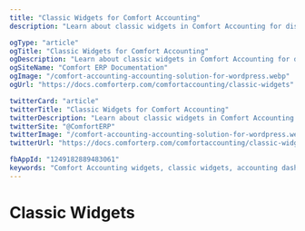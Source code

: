 ```yaml
---
title: "Classic Widgets for Comfort Accounting"
description: "Learn about classic widgets in Comfort Accounting for displaying financial data. Setup dashboard widgets, sidebar widgets and financial overview tools in your ERP system."

ogType: "article"
ogTitle: "Classic Widgets for Comfort Accounting"
ogDescription: "Learn about classic widgets in Comfort Accounting for displaying financial data. Setup dashboard widgets, sidebar widgets and financial overview tools in your ERP system."
ogSiteName: "Comfort ERP Documentation"
ogImage: "/comfort-accounting-accounting-solution-for-wordpress.webp"
ogUrl: "https://docs.comforterp.com/comfortaccounting/classic-widgets"

twitterCard: "article"
twitterTitle: "Classic Widgets for Comfort Accounting"
twitterDescription: "Learn about classic widgets in Comfort Accounting for displaying financial data. Setup dashboard widgets, sidebar widgets and financial overview tools in your ERP system."
twitterSite: "@ComfortERP"
twitterImage: "/comfort-accounting-accounting-solution-for-wordpress.webp"
twitterUrl: "https://docs.comforterp.com/comfortaccounting/classic-widgets"

fbAppId: "1249182889483061"
keywords: "Comfort Accounting widgets, classic widgets, accounting dashboard widgets, financial widgets, sidebar widgets, WordPress widgets, ERP dashboard, financial overview, reports widget, accounting tools"
---
```


# Classic Widgets

<!-- WordPress currently doesn’t support classic widgets but still you can enable it by using this plugin [“Classic Widgets”](https://wordpress.org/plugins/classic-widgets/)

Comfort Accounting for WordPress plugin supports classic widgets. To add Comfort Accounting classic widget from dashboard.

**Appearance -> Widgets -> Comfort Accounting**

Drag the “CBX Changelog” widget from left to any right-side sidebar(s).

After adding the widget to the sidebar, you can adjust the input fields and check your frontend.  
\[Video coming soon\]

The following classic widgets(currently 0 widgets (core and pro)) can be accessed from wordpress dashboard widget manager. We will keep adding more classic widgets for this plugin in future as needed. All widgets has shortcode and same params.

**Last modified:** December 9, 2024 -->